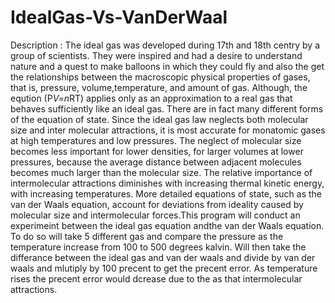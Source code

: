 # IdealGas-Vs-VanDerWaal

 Description : The ideal gas was developed during 17th and 18th centry by a group of scientists. They were inspired and had a desire to understand nature 
 and a quest to make balloons in which they could fly and also the get the relationships  between the macroscopic physical properties of gases, that is, 
 pressure, volume,temperature, and amount of gas. Although, the eqution (P*V=n*RT) applies only as an approximation to a real gas that behaves sufficiently 
 like an ideal gas. There are in fact many different forms of the equation of state. Since the ideal gas law neglects both molecular size and 
 inter molecular  attractions, it is most accurate for monatomic gases at high temperatures and low pressures. The neglect of molecular size becomes less important 
 for lower  densities, for larger volumes at lower pressures, because the average distance between adjacent molecules becomes much larger than the molecular size. 
 The relative importance of intermolecular attractions diminishes with increasing thermal kinetic energy, with increasing temperatures. More detailed equations of 
  state, such as the van der Waals equation, account for deviations from ideality caused by molecular size and intermolecular forces.This program will conduct an 
  experimeint between the ideal gas equation andthe van der Waals equation. To do so will take 5 different gas and compare the pressure as the temperature increase 
  from 100 to 500 degrees kalvin. Will then take the differance between the ideal gas and van der waals and divide by van der waals and mlutiply by 100 precent to 
  get the precent error. As temperature rises the precent error would dcrease due to the as that intermolecular attractions.
